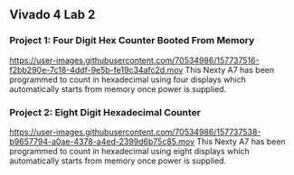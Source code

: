 ## Vivado 4 Lab 2

### Project 1: Four Digit Hex Counter Booted From Memory
https://user-images.githubusercontent.com/70534986/157737516-f2bb290e-7c18-4ddf-9e5b-fe19c34afc2d.mov
This Nexty A7 has been programmed to count in hexadecimal using four displays which automatically starts from memory once power is supplied.

### Project 2: Eight Digit Hexadecimal Counter
https://user-images.githubusercontent.com/70534986/157737538-b9657794-a0ae-4378-a4ed-2399d6b75c85.mov
This Nexty A7 has been programmed to count in hexadecimal using eight displays which automatically starts from memory once power is supplied.
